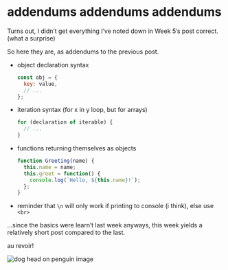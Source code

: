 # addendums addendums addendums

Turns out, I didn’t get everything I’ve noted down in Week 5’s post correct.  
(what a surprise)

So here they are, as addendums to the previous post.

- object declaration syntax

  ```js
  const obj = {
    key: value,
    // ...
  };
  ```

- iteration syntax (for x in y loop, but for arrays)

  ```js
  for (declaration of iterable) {
    // ...
  }
  ```

- functions returning themselves as objects

  ```js
  function Greeting(name) {
    this.name = name;
    this.greet = function() {
      console.log(`Hello, ${this.name}!`);
    };
  }
  ```

- reminder that `\n` will only work if printing to console (i think), else use `<br>`

…since the basics were learn’t last week anyways, this week yields a relatively short post compared to the last.

au revoir!

![dog head on penguin image](https://files.catbox.moe/konjj4.jpg)
